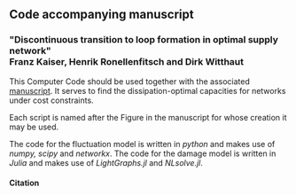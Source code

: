 <p align="center">
   <h2>
     Code accompanying manuscript 
  </h2>
 </p>
<p align="center">
   <h3> "Discontinuous transition to loop formation in optimal supply network"
     </br>
  Franz Kaiser, Henrik Ronellenfitsch and Dirk Witthaut
  </h3>
 </p>

This Computer Code should be used together with the associated [manuscript](dx.doi.org/10.1038/s41467-020-19567-2). It serves to find the dissipation-optimal capacities for networks under cost constraints.

Each script is named after the Figure in the manuscript for whose creation it may be used.

The code for the fluctuation model is written in *python* and makes use of *numpy, scipy* and *networkx*.
The code for the damage model is written in *Julia* and makes use of *LightGraphs.jl* and *NLsolve.jl*.


<h4>
   Citation
   </h4>

